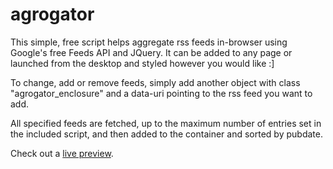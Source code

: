 # agrogator
This simple, free script helps aggregate rss feeds in-browser using Google's free Feeds API and JQuery. It can be added to any page or launched from the desktop and styled however you would like :]

To change, add or remove feeds, simply add another object with class "agrogator_enclosure" and a data-uri pointing to the rss feed you want to add.

All specified feeds are fetched, up to the maximum number of entries set in the included script, and then added to the container and sorted by pubdate.

Check out a [live preview](https://cjtrowbridge.com/agrogator).
